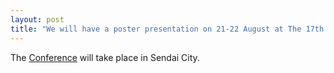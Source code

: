 ```yaml
---
layout: post
title: "We will have a poster presentation on 21-22 August at The 17th Congress of Water-Rock Interaction (WRI17)"
---
```


The [Conference](https://www.wri17.com/) will take place in Sendai City.
